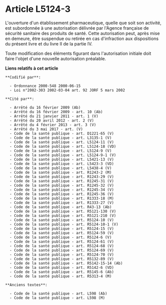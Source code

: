 # Article L5124-3

L'ouverture d'un établissement pharmaceutique, quelle que soit son activité, est subordonnée à une autorisation délivrée par
l'Agence française de sécurité sanitaire des produits de santé. Cette autorisation peut, après mise en demeure, être
suspendue ou retirée en cas d'infraction aux dispositions du présent livre et du livre II de la partie IV.

Toute modification des éléments figurant dans l'autorisation initiale doit faire l'objet d'une nouvelle autorisation
préalable.

**Liens relatifs à cet article**

	**Codifié par**:

	  - Ordonnance 2000-548 2000-06-15
	  - Loi n°2002-303 2002-03-04 art. 92 JORF 5 mars 2002

	**Cité par**:

	  - Arrêté du 16 février 2009 (Ab)
	  - Arrêté du 16 février 2009 - art. 10 (Ab)
	  - Arrêté du 21 janvier 2011 - art. 1 (V)
	  - Arrêté du 20 avril 2012 - art. 2 (V)
	  - Arrêté du 4 février 2013 - art. 3 (V)
	  - Arrêté du 3 mai 2017 - art. (V)
	  - Code de la santé publique - art. D1221-65 (V)
	  - Code de la santé publique - art. L3135-1 (V)
	  - Code de la santé publique - art. L5124-11 (V)
	  - Code de la santé publique - art. L5124-18 (VD)
	  - Code de la santé publique - art. L5124-9 (V)
	  - Code de la santé publique - art. L5124-9-1 (V)
	  - Code de la santé publique - art. L5421-13 (V)
	  - Code de la santé publique - art. L5423-3 (VD)
	  - Code de la santé publique - art. L5438-4 (V)
	  - Code de la santé publique - art. R1243-2 (M)
	  - Code de la santé publique - art. R1243-29 (V)
	  - Code de la santé publique - art. R1245-31 (V)
	  - Code de la santé publique - art. R1245-32 (V)
	  - Code de la santé publique - art. R1245-34 (V)
	  - Code de la santé publique - art. R1245-36 (V)
	  - Code de la santé publique - art. R1333-18 (M)
	  - Code de la santé publique - art. R1333-27 (V)
	  - Code de la santé publique - art. R43-13 (Ab)
	  - Code de la santé publique - art. R5121-130 (V)
	  - Code de la santé publique - art. R5121-210 (V)
	  - Code de la santé publique - art. R5124-10 (V)
	  - Code de la santé publique - art. R5124-10-1 (V)
	  - Code de la santé publique - art. R5124-15 (V)
	  - Code de la santé publique - art. R5124-59 (V)
	  - Code de la santé publique - art. R5124-6 (V)
	  - Code de la santé publique - art. R5124-61 (V)
	  - Code de la santé publique - art. R5124-68 (V)
	  - Code de la santé publique - art. R5124-69 (V)
	  - Code de la santé publique - art. R5124-70 (V)
	  - Code de la santé publique - art. R5132-89 (V)
	  - Code de la santé publique - art. R5142-15-14 (Ab)
	  - Code de la santé publique - art. R5142-6 (VD)
	  - Code de la santé publique - art. R5145-6 (Ab)
	  - Code de la santé publique - art. R5313-4 (M)

	**Anciens textes**:

	  - Code de la santé publique - art. L598 (Ab)
	  - Code de la santé publique - art. L598 (M)

